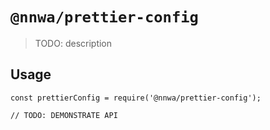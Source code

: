 # `@nnwa/prettier-config`

> TODO: description

## Usage

```
const prettierConfig = require('@nnwa/prettier-config');

// TODO: DEMONSTRATE API
```
